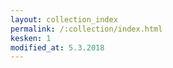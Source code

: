 ```yaml
---
layout: collection_index
permalink: /:collection/index.html
kesken: 1
modified_at: 5.3.2018
---
```

